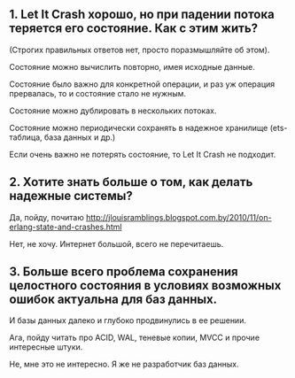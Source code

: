 ## 1. Let It Crash хорошо, но при падении потока теряется его состояние. Как с этим жить?
(Строгих правильных ответов нет, просто поразмышляйте об этом).

Состояние можно вычислить повторно, имея исходные данные.

Состояние было важно для конкретной операции, и раз уж операция прервалась, то и состояние стало не нужным.

Состояние можно дублировать в нескольких потоках.

Состояние можно периодически сохранять в надежное хранилище (ets-таблица, база данных и др.)

Если очень важно не потерять состояние, то Let It Crash не подходит.


## 2. Хотите знать больше о том, как делать надежные системы?

Да, пойду, почитаю http://jlouisramblings.blogspot.com.by/2010/11/on-erlang-state-and-crashes.html

Нет, не хочу. Интернет большой, всего не перечитаешь.


## 3. Больше всего проблема сохранения целостного состояния в условиях возможных ошибок актуальна для баз данных.
И базы данных далеко и глубоко продвинулись в ее решении.

Ага, пойду читать про ACID, WAL, теневые копии, MVCC и прочие интересные штуки.

Не, мне это не интересно. Я же не разработчик баз данных.
